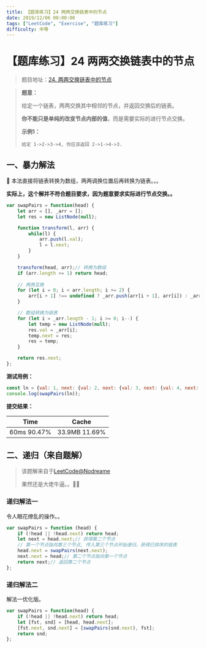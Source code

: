 ```yaml
---
title: 【题库练习】24 两两交换链表中的节点
date: 2019/12/06 00:00:00
tags: ["LeetCode", "Exercise", "题库练习"]
difficulty: 中等
---
```


# 【题库练习】24 两两交换链表中的节点

<ClientOnly>
  <display-bar :displayData="$frontmatter"></display-bar>
</ClientOnly>

> 题目地址：[24. 两两交换链表中的节点](https://leetcode-cn.com/problems/swap-nodes-in-pairs/)

> **题意：**
>
> 给定一个链表，两两交换其中相邻的节点，并返回交换后的链表。
>
> **你不能只是单纯的改变节点内部的值**，而是需要实际的进行节点交换。
>
> **示例1：**
>
> ```
> 给定 1->2->3->4, 你应该返回 2->1->4->3.
> ```

## 一、暴力解法

🤣 本法直接将链表转换为数组，两两调换位置后再转换为链表。。。

**实际上，这个解并不符合题目要求，因为题意要求实际进行节点交换。。**

```js
var swapPairs = function(head) {
    let arr = [], _arr = [];
    let res = new ListNode(null);

    function transform(l, arr) {
        while(l) {
            arr.push(l.val);
            l = l.next;
        }
    }

    transform(head, arr);// 转换为数组
    if (arr.length <= 1) return head;
  
  	// 两两互换
    for (let i = 0; i < arr.length; i += 2) {
        arr[i + 1] !== undefined ? _arr.push(arr[i + 1], arr[i]) : _arr.push(arr[i]);
    }

    // 数组转换为链表
    for (let i = _arr.length - 1; i >= 0; i--) {
        let temp = new ListNode(null);
        res.val = _arr[i];
        temp.next = res;
        res = temp;
    }

    return res.next;
};
```

**测试用例：**

```js
const ln = {val: 1, next: {val: 2, next: {val: 3, next: {val: 4, next: null}}}};
console.log(swapPairs(ln));
```

**提交结果：**

| Time        | Cache         |
| ----------- | ------------- |
| 60ms 90.47% | 33.9MB 11.69% |

## 二、递归（来自题解）

> 该题解来自于[LeetCode@Nodreame](https://leetcode-cn.com/problems/swap-nodes-in-pairs/solution/jsliang-chong-jie-fa-die-dai-zi-di-gui-by-nodreame/)
>
> 果然还是大佬牛逼。。🐂🍺

### 递归解法一

令人眼花缭乱的操作。。

```js
var swapPairs = function (head) {
    if (!head || !head.next) return head;
    let next = head.next;// 获得第二个节点
    // 第一个节点指向第三个节点, 传入第三个节点开始递归，获得已排序的链表
    head.next = swapPairs(next.next);
    next.next = head;// 第二个节点指向第一个节点
    return next;// 返回第二个节点
};
```

### 递归解法二

解法一优化版。

```js
var swapPairs = function(head) {
    if (!head || !head.next) return head;
    let [fst, snd] = [head, head.next];
    [fst.next, snd.next] = [swapPairs(snd.next), fst];
    return snd;
};
```

